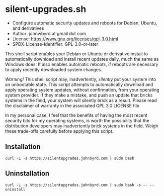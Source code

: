 # silent-upgrades.sh

- Configure automatic security updates and reboots for Debian, Ubuntu, and derivatives
- Author: johnwbyrd at gmail dot com
- License: https://www.gnu.org/licenses/gpl-3.0.html
- SPDX-License-Identifier: GPL-3.0-or-later

This shell script enables your Debian or Ubuntu or derivative install to automatically download and install recent updates daily, much the same as Windows does.  It also enables automatic reboots, if reboots are necessary to apply recently downloaded system changes.

*Warning!* This shell script may, inadvertently, *silently* put your system into an unbootable state.  This script attempts to automatically download and apply operating system updates, without confirmation, from your operating system provider.  If they make a mistake, and push an update that bricks systems in the field, your system will silently brick as a result.  Please read the disclaimer of warranty in the associated GPL 3.0 LICENSE file.

In my personal case, I feel that the benefits of having the most recent security bits for my operating systems, is worth the possibility that the distribution developers may inadvertently brick systems in the field.  Weigh these trade-offs carefully before applying this script.

## Installation
 
```
curl -L -s https://silentupgrades.johnbyrd.com | sudo bash
```

## Uninstallation

```
curl -L -s https://silentupgrades.johnbyrd.com | sudo bash -s -- --uninstall
```
